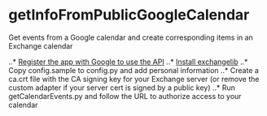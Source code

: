 # getInfoFromPublicGoogleCalendar
Get events from a Google calendar and create corresponding items in an Exchange calendar

..* [Register the app with Google to use the API](https://developers.google.com/docs/api/quickstart/python)
..* [Install exchangelib](https://github.com/ecederstrand/exchangelib)
..* Copy config.sample to config.py and add personal information
..* Create a ca.crt file with the CA signing key for your Exchange server (or remove the custom adapter if your server cert is signed by a public key)
..* Run getCalendarEvents.py and follow the URL to authorize access to your calendar

